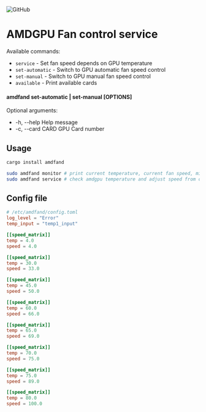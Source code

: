 ![GitHub](https://img.shields.io/github/license/Eraden/amdgpud)

# AMDGPU Fan control service

Available commands:

* `service`        - Set fan speed depends on GPU temperature
* `set-automatic`  - Switch to GPU automatic fan speed control
* `set-manual`     - Switch to GPU manual fan speed control
* `available`      - Print available cards

#### amdfand set-automatic | set-manual [OPTIONS]

Optional arguments:

* -h, --help Help message
* -c, --card CARD GPU Card number

## Usage

```bash
cargo install amdfand

sudo amdfand monitor # print current temperature, current fan speed, min and max fan speed 
sudo amdfand service # check amdgpu temperature and adjust speed from config file 
```

## Config file

```toml
# /etc/amdfand/config.toml
log_level = "Error"
temp_input = "temp1_input"

[[speed_matrix]]
temp = 4.0
speed = 4.0

[[speed_matrix]]
temp = 30.0
speed = 33.0

[[speed_matrix]]
temp = 45.0
speed = 50.0

[[speed_matrix]]
temp = 60.0
speed = 66.0

[[speed_matrix]]
temp = 65.0
speed = 69.0

[[speed_matrix]]
temp = 70.0
speed = 75.0

[[speed_matrix]]
temp = 75.0
speed = 89.0

[[speed_matrix]]
temp = 80.0
speed = 100.0
```
